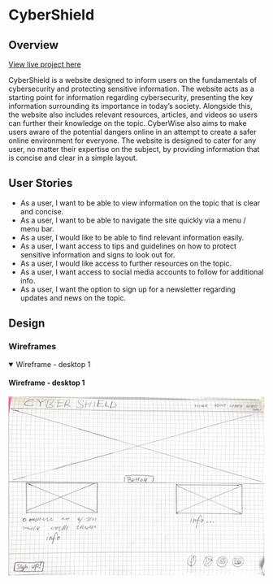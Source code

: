 # CyberShield

## Overview
[View live project here](https://github.com/YazdanTaheri/Individual-Assingment-1.git)

CyberShield is a website designed to inform users on the fundamentals of cybersecurity and protecting sensitive information. The website acts as a starting point for information regarding cybersecurity, presenting the key information surrounding its importance in today’s society. Alongside this, the website also includes relevant resources, articles, and videos so users can further their knowledge on the topic. CyberWise also aims to make users aware of the potential dangers online in an attempt to create a safer online environment for everyone. The website is designed to cater for any user, no matter their expertise on the subject, by providing information that is concise and clear in a simple layout.

## User Stories
- As a user, I want to be able to view information on the topic that is clear and concise.
- As a user, I want to be able to navigate the site quickly via a menu / menu bar.
- As a user, I would like to be able to find relevant information easily.
- As a user, I want access to tips and guidelines on how to protect sensitive information and signs to look out for.
- As a user, I would like access to further resources on the topic.
- As a user, I want access to social media accounts to follow for additional info.
- As a user, I want the option to sign up for a newsletter regarding updates and news on the topic.

## Design

### Wireframes
<details open>
<summary>Wireframe - desktop 1</summary>

#### Wireframe - desktop 1
![Wireframe image](docs/assets/desktop-wireframe-1.jpg)

